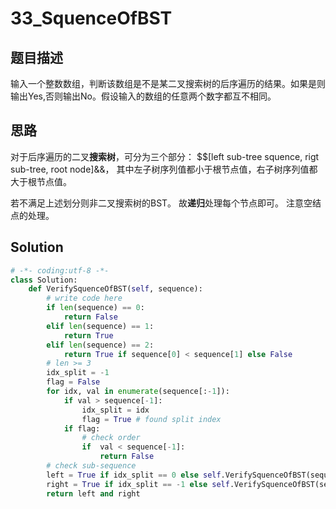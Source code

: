 # 33_SquenceOfBST

## 题目描述
输入一个整数数组，判断该数组是不是某二叉搜索树的后序遍历的结果。如果是则输出Yes,否则输出No。假设输入的数组的任意两个数字都互不相同。

## 思路
对于后序遍历的二叉**搜索树**，可分为三个部分：
$$[left sub-tree squence, rigt sub-tree, root node]&&，
其中左子树序列值都小于根节点值，右子树序列值都大于根节点值。

若不满足上述划分则非二叉搜索树的BST。
故**递归**处理每个节点即可。
注意空结点的处理。

## Solution
```python
# -*- coding:utf-8 -*-
class Solution:
    def VerifySquenceOfBST(self, sequence):
        # write code here
        if len(sequence) == 0:
            return False
        elif len(sequence) == 1:
            return True
        elif len(sequence) == 2:
            return True if sequence[0] < sequence[1] else False 
        # len >= 3
        idx_split = -1
        flag = False
        for idx, val in enumerate(sequence[:-1]):
            if val > sequence[-1]:
                idx_split = idx
                flag = True # found split index
            if flag:
                # check order
                if  val < sequence[-1]:
                    return False
        # check sub-sequence
        left = True if idx_split == 0 else self.VerifySquenceOfBST(sequence[:idx_split])
        right = True if idx_split == -1 else self.VerifySquenceOfBST(sequence[idx_split:-1])
        return left and right
```
